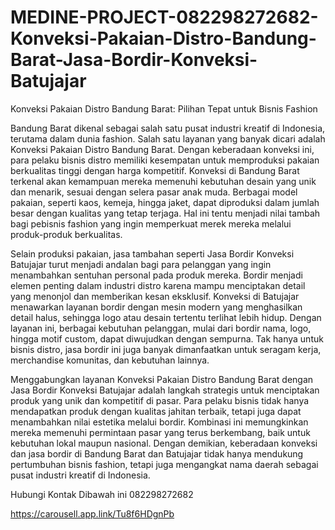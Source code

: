 # MEDINE-PROJECT-082298272682-Konveksi-Pakaian-Distro-Bandung-Barat-Jasa-Bordir-Konveksi-Batujajar

Konveksi Pakaian Distro Bandung Barat: Pilihan Tepat untuk Bisnis Fashion

Bandung Barat dikenal sebagai salah satu pusat industri kreatif di Indonesia, terutama dalam dunia fashion. Salah satu layanan yang banyak dicari adalah Konveksi Pakaian Distro Bandung Barat. Dengan keberadaan konveksi ini, para pelaku bisnis distro memiliki kesempatan untuk memproduksi pakaian berkualitas tinggi dengan harga kompetitif. Konveksi di Bandung Barat terkenal akan kemampuan mereka memenuhi kebutuhan desain yang unik dan menarik, sesuai dengan selera pasar anak muda. Berbagai model pakaian, seperti kaos, kemeja, hingga jaket, dapat diproduksi dalam jumlah besar dengan kualitas yang tetap terjaga. Hal ini tentu menjadi nilai tambah bagi pebisnis fashion yang ingin memperkuat merek mereka melalui produk-produk berkualitas.  

Selain produksi pakaian, jasa tambahan seperti Jasa Bordir Konveksi Batujajar turut menjadi andalan bagi para pelanggan yang ingin menambahkan sentuhan personal pada produk mereka. Bordir menjadi elemen penting dalam industri distro karena mampu menciptakan detail yang menonjol dan memberikan kesan eksklusif. Konveksi di Batujajar menawarkan layanan bordir dengan mesin modern yang menghasilkan detail halus, sehingga logo atau desain tertentu terlihat lebih hidup. Dengan layanan ini, berbagai kebutuhan pelanggan, mulai dari bordir nama, logo, hingga motif custom, dapat diwujudkan dengan sempurna. Tak hanya untuk bisnis distro, jasa bordir ini juga banyak dimanfaatkan untuk seragam kerja, merchandise komunitas, dan kebutuhan lainnya.  

Menggabungkan layanan Konveksi Pakaian Distro Bandung Barat dengan Jasa Bordir Konveksi Batujajar adalah langkah strategis untuk menciptakan produk yang unik dan kompetitif di pasar. Para pelaku bisnis tidak hanya mendapatkan produk dengan kualitas jahitan terbaik, tetapi juga dapat menambahkan nilai estetika melalui bordir. Kombinasi ini memungkinkan mereka memenuhi permintaan pasar yang terus berkembang, baik untuk kebutuhan lokal maupun nasional. Dengan demikian, keberadaan konveksi dan jasa bordir di Bandung Barat dan Batujajar tidak hanya mendukung pertumbuhan bisnis fashion, tetapi juga mengangkat nama daerah sebagai pusat industri kreatif di Indonesia.  


Hubungi Kontak Dibawah ini
082298272682

https://carousell.app.link/Tu8f6HDgnPb
